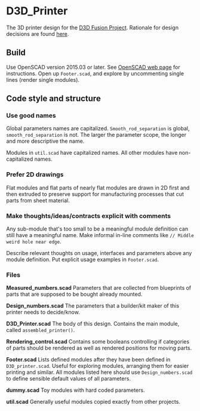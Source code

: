 # D3D_Printer
The 3D printer design for the [D3D Fusion Project](http://opensourceecology.org/wiki/D3D_Fusion). Rationale for design decisions are found [here](http://opensourceecology.org/wiki/D3D_Fusion_printer_design).

## Build
Use OpenSCAD version 2015.03 or later. See [OpenSCAD web page](www.openscad.org/downloads.html) for instructions. Open up `Footer.scad`, and explore by uncommenting single lines (render single modules).

## Code style and structure
### Use good names
Global parameters names are capitalized. `Smooth_rod_separation` is global, `smooth_rod_separation` is not. The larger the parameter scope, the longer and more descriptive the name.

Modules in `util.scad` have capitalized names. All other modules have non-capitalized names.

### Prefer 2D drawings
Flat modules and flat parts of nearly flat modules are drawn in 2D first and then extruded to preserve support for manufacturing processes that cut parts from sheet material.

### Make thoughts/ideas/contracts explicit with comments
Any sub-module that's too small to be a meaningful module definition can still have a meaningful name. Make informal in-line comments like `// Middle weird hole near edge`.

Describe relevant thoughts on usage, interfaces and parameters above any module definition. Put explicit usage examples in `Footer.scad`.

### Files
**Measured_numbers.scad**
Parameters that are collected from blueprints of parts that are supposed to be bought already mounted.

**Design_numbers.scad**
The parameters that a builder/kit maker of this printer needs to decide/know.

**D3D_Printer.scad**
The body of this design. Contains the main module, called `assembled_printer()`.

**Rendering_control.scad**
Contains some booleans controlling if categories of parts should be rendered as well as rendered positions for moving parts.

**Footer.scad**
Lists defined modules after they have been defined in `D3D_printer.scad`. Useful for exploring modules, arranging them for easier printing and similar. All modules listed here should use `Design_numbers.scad` to define sensible default values of all parameters.

**dummy.scad**
Toy modules with hard coded parameters.

**util.scad**
Generally useful modules copied exactly from other projects.
